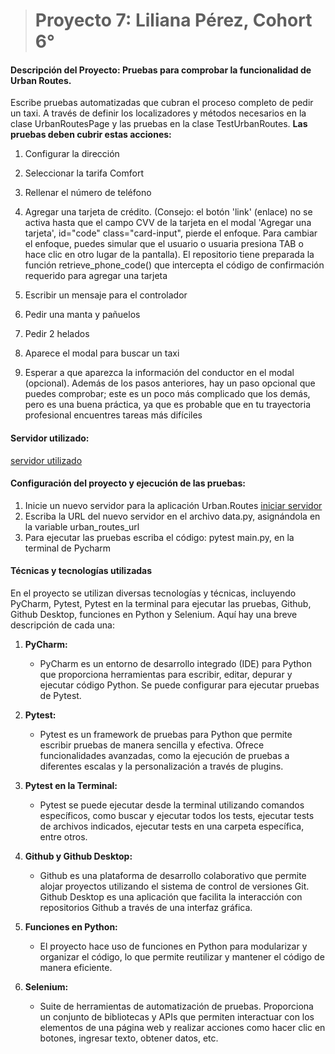 > # Proyecto 7: Liliana Pérez, Cohort 6°

#### Descripción del Proyecto: Pruebas para comprobar la funcionalidad de Urban Routes.

Escribe pruebas automatizadas que cubran el proceso completo de pedir un taxi. 
A través de definir  los localizadores y métodos necesarios en la clase UrbanRoutesPage y las pruebas en la clase TestUrbanRoutes. 
**Las pruebas deben cubrir estas acciones:**

1.  Configurar la dirección
    
2.  Seleccionar la tarifa Comfort
 
3.  Rellenar el número de teléfono

4. Agregar una tarjeta de crédito. (Consejo: el botón 'link' (enlace) no se activa hasta que el campo CVV de la tarjeta en el modal 'Agregar una tarjeta', id="code" class="card-input", pierde el enfoque. Para cambiar el enfoque, puedes simular que el usuario o usuaria presiona TAB o hace clic en otro lugar de la pantalla). El repositorio tiene preparada la función retrieve_phone_code() que intercepta el código de confirmación requerido para agregar una tarjeta

5. Escribir un mensaje para el controlador

6. Pedir una manta y pañuelos

7. Pedir 2 helados

8. Aparece el modal para buscar un taxi

9. Esperar a que aparezca la información del conductor en el modal (opcional). Además de los pasos anteriores, hay un paso opcional que puedes comprobar; este es un poco más complicado que los demás, pero es una buena práctica, ya que es probable que en tu trayectoria profesional encuentres tareas más difíciles

#### Servidor utilizado: 
[servidor utilizado](https://56ea1d82-3f3c-4bbb-897e-7d226ac762ea.serverhub.tripleten-services.com)

#### Configuración del proyecto y ejecución de las pruebas:
1. Inicie un nuevo servidor para la aplicación Urban.Routes [iniciar servidor](https://tripleten.com/trainer/qa-engineer/lesson/a4f8f072-3399-4a23-9876-c68dfd025384/?tab=0)
2. Escriba la URL del nuevo servidor en el archivo data.py, asignándola en la variable urban_routes_url
3. Para ejecutar las pruebas escriba el código: pytest main.py, en la terminal de Pycharm 

#### Técnicas y tecnologías utilizadas
En el proyecto se utilizan diversas tecnologías y técnicas, incluyendo PyCharm, Pytest, Pytest en la terminal para ejecutar las pruebas, Github, Github Desktop, funciones en Python y Selenium. Aquí hay una breve descripción de cada una:

1.  **PyCharm:**
    
    -   PyCharm es un entorno de desarrollo integrado (IDE) para Python que proporciona herramientas para escribir, editar, depurar y ejecutar código Python. Se puede configurar para ejecutar pruebas de Pytest.
2.  **Pytest:**
    
    -   Pytest es un framework de pruebas para Python que permite escribir pruebas de manera sencilla y efectiva. Ofrece funcionalidades avanzadas, como la ejecución de pruebas a diferentes escalas y la personalización a través de plugins.
3.  **Pytest en la Terminal:**
    
    -   Pytest se puede ejecutar desde la terminal utilizando comandos específicos, como buscar y ejecutar todos los tests, ejecutar tests de archivos indicados, ejecutar tests en una carpeta específica, entre otros.
4.  **Github y Github Desktop:**
    
    -   Github es una plataforma de desarrollo colaborativo que permite alojar proyectos utilizando el sistema de control de versiones Git. Github Desktop es una aplicación que facilita la interacción con repositorios Github a través de una interfaz gráfica.
5.  **Funciones en Python:**
    
    -   El proyecto hace uso de funciones en Python para modularizar y organizar el código, lo que permite reutilizar y mantener el código de manera eficiente.
6. **Selenium:**
    
    - Suite de herramientas de automatización de pruebas. Proporciona un conjunto de bibliotecas y APIs que permiten interactuar con los elementos de una página web y realizar acciones como hacer clic en botones, ingresar texto, obtener datos, etc.